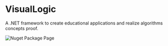 # VisualLogic
A .NET framework to create educational applications and realize algorithms concepts proof.

![Nuget Package Page](https://www.nuget.org/packages/VisualLogic/1.1.0)